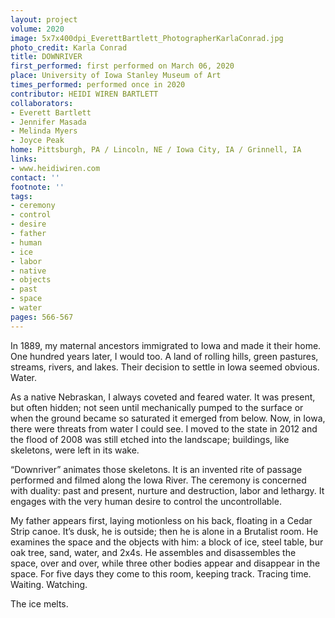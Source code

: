 ```yaml
---
layout: project
volume: 2020
image: 5x7x400dpi_EverettBartlett_PhotographerKarlaConrad.jpg
photo_credit: Karla Conrad
title: DOWNRIVER
first_performed: first performed on March 06, 2020
place: University of Iowa Stanley Museum of Art
times_performed: performed once in 2020
contributor: HEIDI WIREN BARTLETT
collaborators:
- Everett Bartlett
- Jennifer Masada
- Melinda Myers
- Joyce Peak
home: Pittsburgh, PA / Lincoln, NE / Iowa City, IA / Grinnell, IA
links:
- www.heidiwiren.com
contact: ''
footnote: ''
tags:
- ceremony
- control
- desire
- father
- human
- ice
- labor
- native
- objects
- past
- space
- water
pages: 566-567
---
```

In 1889, my maternal ancestors immigrated to Iowa and made it their home. One hundred years later, I would too. A land of rolling hills, green pastures, streams, rivers, and lakes. Their decision to settle in Iowa seemed obvious. Water.

As a native Nebraskan, I always coveted and feared water. It was present, but often hidden; not seen until mechanically pumped to the surface or when the ground became so saturated it emerged from below. Now, in Iowa, there were threats from water I could see. I moved to the state in 2012 and the flood of 2008 was still etched into the landscape; buildings, like skeletons, were left in its wake.

“Downriver” animates those skeletons. It is an invented rite of passage performed and filmed along the Iowa River. The ceremony is concerned with duality: past and present, nurture and destruction, labor and lethargy. It engages with the very human desire to control the uncontrollable.

My father appears first, laying motionless on his back, floating in a Cedar Strip canoe. It’s dusk, he is outside; then he is alone in a Brutalist room. He examines the space and the objects with him: a block of ice, steel table, bur oak tree, sand, water, and 2x4s. He assembles and disassembles the space, over and over, while three other bodies appear and disappear in the space. For five days they come to this room, keeping track. Tracing time. Waiting. Watching.

The ice melts. 